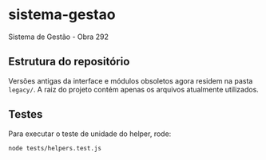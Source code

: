 # sistema-gestao
Sistema de Gestão - Obra 292

## Estrutura do repositório

Versões antigas da interface e módulos obsoletos agora residem na pasta
`legacy/`. A raiz do projeto contém apenas os arquivos atualmente
utilizados.

## Testes

Para executar o teste de unidade do helper, rode:

```bash
node tests/helpers.test.js
```
